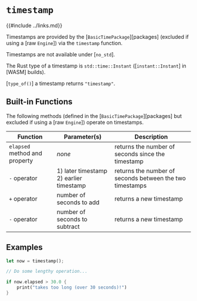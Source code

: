 `timestamp`
===========

{{#include ../links.md}}

Timestamps are provided by the [`BasicTimePackage`][packages] (excluded if using a [raw `Engine`])
via the `timestamp` function.

Timestamps are not available under [`no_std`].

The Rust type of a timestamp is `std::time::Instant` ([`instant::Instant`] in [WASM] builds).

[`type_of()`] a timestamp returns `"timestamp"`.


Built-in Functions
-----------------

The following methods (defined in the [`BasicTimePackage`][packages] but excluded if using a [raw `Engine`]) operate on timestamps.

| Function                      | Parameter(s)                                | Description                                              |
| ----------------------------- | ------------------------------------------- | -------------------------------------------------------- |
| `elapsed` method and property | _none_                                      | returns the number of seconds since the timestamp        |
| `-` operator                  | 1) later timestamp<br/>2) earlier timestamp | returns the number of seconds between the two timestamps |
| `+` operator                  | number of seconds to add                    | returns a new timestamp                                  |
| `-` operator                  | number of seconds to subtract               | returns a new timestamp                                  |


Examples
--------

```rust no_run
let now = timestamp();

// Do some lengthy operation...

if now.elapsed > 30.0 {
    print("takes too long (over 30 seconds)!")
}
```
